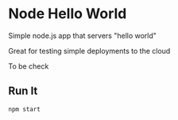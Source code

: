 # Node Hello World

Simple node.js app that servers "hello world"

Great for testing simple deployments to the cloud

To be check

## Run It

`npm start`
